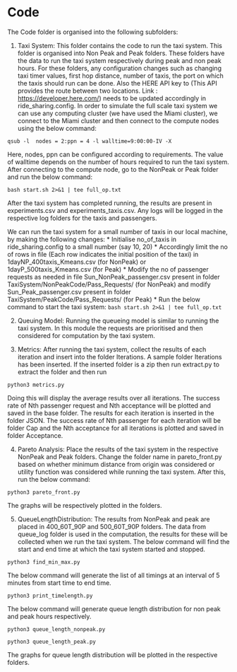 # Code

The Code folder is organised into the following subfolders:

1. Taxi System: This folder contains the code to run the taxi system. This folder is organised into Non Peak and Peak folders. These folders have the data to run the taxi system respectively during peak and non peak hours. For these folders, any configuration changes such as changing taxi timer values, first hop distance, number of taxis, the port on which the taxis should run can be done. Also the HERE API key to (This API provides the route between two locations. Link : https://developer.here.com/) needs to be updated accordingly in ride_sharing.config. In order to simulate the full scale taxi system we can use any computing cluster (we have used the Miami cluster), we connect to the Miami cluster and then connect to the compute nodes using the below command:

```
qsub -l  nodes = 2:ppn = 4 -l walltime=9:00:00-IV -X
```

Here, nodes, ppn can be configured according to requirements. The value of walltime depends on the number of hours required to run the taxi system. After connecting to the compute node, go to the NonPeak or Peak folder and run the below command:

```
bash start.sh 2>&1 | tee full_op.txt
```

After the taxi system has completed running, the results are present in experiments.csv and experiments_taxis.csv. Any logs will be logged in the respective log folders for the taxis and passengers.

We can run the taxi system for a small number of taxis in our local machine, by making the following changes:
	* Initialise no_of_taxis in ride_sharing.config to a small number (say 10, 20)
	* Accordingly limit the no of rows in file (Each row indicates the initial position of the taxi) in 1dayNP_400taxis_Kmeans.csv (for NonPeak) or 1dayP_500taxis_Kmeans.csv (for Peak)
	* Modify the no of passenger requests as needed in file Sun_NonPeak_passenger.csv present in folder TaxiSystem/NonPeakCode/Pass_Requests/ (for NonPeak) and modify Sun_Peak_passenger.csv present in folder TaxiSystem/PeakCode/Pass_Requests/ (for Peak)
	* Run the below command to start the taxi system:
		```
		bash start.sh 2>&1 | tee full_op.txt
		```

2. Queuing Model: Running the queueing model is similar to running the taxi system. In this module the requests are prioritised and then considered for computation by the taxi system.

3. Metrics: After running the taxi system, collect the results of each iteration and insert into the folder Iterations. A sample folder Iterations has been inserted. If the inserted folder is a zip then run extract.py to extract the folder and then run 

```
python3 metrics.py 
```

Doing this will display the average results over all iterations. The success rate of Nth passenger request and Nth acceptance will be plotted and saved in the base folder. The results for each iteration is inserted in the folder JSON. The success rate of Nth passenger for each iteration will be folder Cap and the Nth acceptance for all iterations is plotted and saved in folder Acceptance.

4. Pareto Analysis: Place the results of the taxi system in the respective NonPeak and Peak folders. Change the folder name in pareto_front.py based on whether minimum distance from origin was considered or utility function was considered while running the taxi system. After this, run the below command:

```
python3 pareto_front.py
```	

The graphs will be respectively plotted in the folders.

5. QueueLengthDistribution: The results from NonPeak and peak are placed in 400_60T_90P and 500_60T_90P folders. The data from queue_log folder is used in the computation, the results for these will be collected when we run the taxi system. The below command will find the start and end time at which the taxi system started and stopped.

```
python3 find_min_max.py
```

The below command will generate the list of all timings at an interval of 5 minutes from start time to end time.

```
python3 print_timelength.py
```

The below command will generate queue length distribution for non peak and peak hours respectively.

```
python3 queue_length_nonpeak.py
```

```
python3 queue_length_peak.py
```

The graphs for queue length distribution will be plotted in the respective folders.

